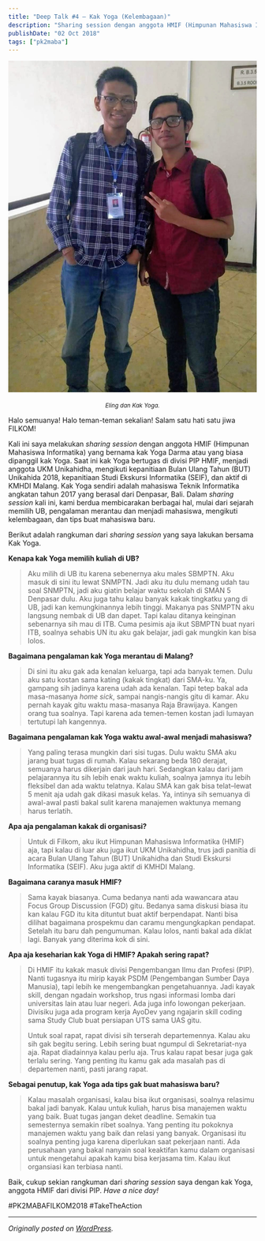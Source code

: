 ```yaml
---
title: "Deep Talk #4 – Kak Yoga (Kelembagaan)"
description: "Sharing session dengan anggota HMIF (Himpunan Mahasiswa Informatika) yang bernama kak Yoga Darma atau yang biasa dipanggil kak Yoga."
publishDate: "02 Oct 2018"
tags: ["pk2maba"]
---
```


![Eling dan Kak Yoga.](cover.jpg)

<center><i><small>Eling dan Kak Yoga.</small></i></center>

Halo semuanya! Halo teman-teman sekalian! Salam satu hati satu jiwa FILKOM!

Kali ini saya melakukan _sharing session_ dengan anggota HMIF (Himpunan Mahasiswa Informatika) yang bernama kak Yoga Darma atau yang biasa dipanggil kak Yoga. Saat ini kak Yoga bertugas di divisi PIP HMIF, menjadi anggota UKM Unikahidha, mengikuti kepanitiaan Bulan Ulang Tahun (BUT) Unikahida 2018, kepanitiaan Studi Ekskursi Informatika (SEIF), dan aktif di KMHDI Malang. Kak Yoga sendiri adalah mahasiswa Teknik Informatika angkatan tahun 2017 yang berasal dari Denpasar, Bali. Dalam _sharing session_ kali ini, kami berdua membicarakan berbagai hal, mulai dari sejarah memilih UB, pengalaman merantau dan menjadi mahasiswa, mengikuti kelembagaan, dan tips buat mahasiswa baru.

Berikut adalah rangkuman dari _sharing session_ yang saya lakukan bersama Kak Yoga.

**Kenapa kak Yoga memilih kuliah di UB?**

> Aku milih di UB itu karena sebenernya aku males SBMPTN. Aku masuk di sini itu lewat SNMPTN. Jadi aku itu dulu memang udah tau soal SNMPTN, jadi aku giatin belajar waktu sekolah di SMAN 5 Denpasar dulu. Aku juga tahu kalau banyak kakak tingkatku yang di UB, jadi kan kemungkinannya lebih tinggi. Makanya pas SNMPTN aku langsung nembak di UB dan dapet. Tapi kalau ditanya keinginan sebenarnya sih mau di ITB. Cuma pesimis aja ikut SBMPTN buat nyari ITB, soalnya sehabis UN itu aku gak belajar, jadi gak mungkin kan bisa lolos.

**Bagaimana pengalaman kak Yoga merantau di Malang?**

> Di sini itu aku gak ada kenalan keluarga, tapi ada banyak temen. Dulu aku satu kostan sama kating (kakak tingkat) dari SMA-ku. Ya, gampang sih jadinya karena udah ada kenalan. Tapi tetep bakal ada masa-masanya _home sick_, sampai nangis-nangis gitu di kamar. Aku pernah kayak gitu waktu masa-masanya Raja Brawijaya. Kangen orang tua soalnya. Tapi karena ada temen-temen kostan jadi lumayan tertutupi lah kangennya.

**Bagaimana pengalaman kak Yoga waktu awal-awal menjadi mahasiswa?**

> Yang paling terasa mungkin dari sisi tugas. Dulu waktu SMA aku jarang buat tugas di rumah. Kalau sekarang beda 180 derajat, semuanya harus dikerjain dari jauh hari. Sedangkan kalau dari jam pelajarannya itu sih lebih enak waktu kuliah, soalnya jamnya itu lebih fleksibel dan ada waktu telatnya. Kalau SMA kan gak bisa telat–lewat 5 menit aja udah gak dikasi masuk kelas. Ya, intinya sih semuanya di awal-awal pasti bakal sulit karena manajemen waktunya memang harus terlatih.

**Apa aja pengalaman kakak di organisasi?**

> Untuk di Filkom, aku ikut Himpunan Mahasiswa Informatika (HMIF) aja, tapi kalau di luar aku juga ikut UKM Unikahidha, trus jadi panitia di acara Bulan Ulang Tahun (BUT) Unikahidha dan Studi Ekskursi Informatika (SEIF). Aku juga aktif di KMHDI Malang.

**Bagaimana caranya masuk HMIF?**

> Sama kayak biasanya. Cuma bedanya nanti ada wawancara atau Focus Group Discussion (FGD) gitu. Bedanya sama diskusi biasa itu kan kalau FGD itu kita dituntut buat aktif berpendapat. Nanti bisa dilihat bagaimana prospekmu dan caramu mengungkapkan pendapat. Setelah itu baru dah pengumuman. Kalau lolos, nanti bakal ada diklat lagi. Banyak yang diterima kok di sini.

**Apa aja keseharian kak Yoga di HMIF? Apakah sering rapat?**

> Di HMIF itu kakak masuk divisi Pengembangan Ilmu dan Profesi (PIP). Nanti tugasnya itu mirip kayak PSDM (Pengembangan Sumber Daya Manusia), tapi lebih ke mengembangkan pengetahuannya. Jadi kayak skill, dengan ngadain workshop, trus ngasi informasi lomba dari universitas lain atau luar negeri. Ada juga info lowongan pekerjaan. Divisiku juga ada program kerja AyoDev yang ngajarin skill coding sama Study Club buat persiapan UTS sama UAS gitu.
>
> Untuk soal rapat, rapat divisi sih terserah departemennya. Kalau aku sih gak begitu sering. Lebih sering buat ngumpul di Sekretariat-nya aja. Rapat diadainnya kalau perlu aja. Trus kalau rapat besar juga gak terlalu sering. Yang penting itu kamu gak ada masalah pas di departemen nanti, pasti jarang rapat.

**Sebagai penutup, kak Yoga ada tips gak buat mahasiswa baru?**

> Kalau masalah organisasi, kalau bisa ikut organisasi, soalnya relasimu bakal jadi banyak. Kalau untuk kuliah, harus bisa manajemen waktu yang baik. Buat tugas jangan deket deadline. Semakin tua semesternya semakin ribet soalnya. Yang penting itu pokoknya manajemen waktu yang baik dan relasi yang banyak. Organisasi itu soalnya penting juga karena diperlukan saat pekerjaan nanti. Ada perusahaan yang bakal nanyain soal keaktifan kamu dalam organisasi untuk mengetahui apakah kamu bisa kerjasama tim. Kalau ikut organsiasi kan terbiasa nanti.

Baik, cukup sekian rangkuman dari _sharing session_ saya dengan kak Yoga, anggota HMIF dari divisi PIP. _Have a nice day!_

#PK2MABAFILKOM2018 #TakeTheAction

---

_Originally posted on [WordPress](https://elingp.wordpress.com/2018/10/02/deep-talk-4/)._
